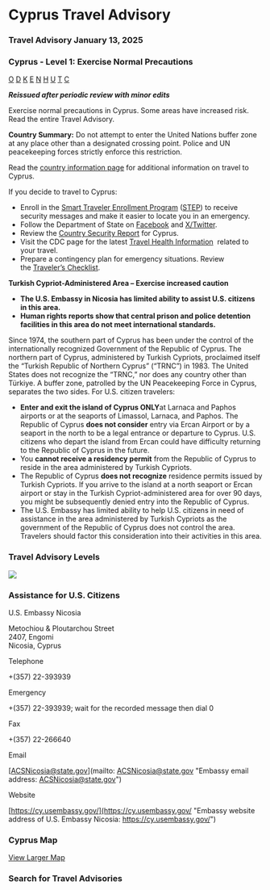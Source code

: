 # Cyprus Travel Advisory

### Travel Advisory January 13, 2025

### Cyprus - Level 1: Exercise Normal Precautions

[O](javascript:void(0); "Tool Tip: Other")
[D](javascript:void(0); "Tool Tip: Wrongful Detention")
[K](javascript:void(0); "Tool Tip: Kidnap and Hostage")
[E](javascript:void(0); "Tool Tip: Event")
[N](javascript:void(0); "Tool Tip: Disaster")
[H](javascript:void(0); "Tool Tip: Health")
[U](javascript:void(0); "Tool Tip: Civil Unrest")
[T](javascript:void(0); "Tool Tip: Terrorism")
[C](javascript:void(0); "Tool Tip: Crimes")

***Reissued after periodic review with minor edits***

Exercise normal precautions in Cyprus. Some areas have increased risk. Read the entire Travel Advisory.

**Country Summary:** Do not attempt to enter the United Nations buffer zone at any place other than a designated crossing point. Police and UN peacekeeping forces strictly enforce this restriction.

Read the [country information page](https://travel.state.gov/content/travel/en/international-travel/International-Travel-Country-Information-Pages/Cyprus.html) for additional information on travel to Cyprus.

If you decide to travel to Cyprus:

* Enroll in the [Smart Traveler Enrollment Program](https://step.state.gov/step/) ([STEP](https://step.state.gov/step/)) to receive security messages and make it easier to locate you in an emergency.
* Follow the Department of State on [Facebook](https://www.facebook.com/travelgov) and [X/Twitter](https://x.com/travelgov).
* Review the [Country Security Report](https://www.osac.gov/Country/Cyprus/Detail) for Cyprus.
* Visit the CDC page for the latest [Travel Health Information](https://wwwnc.cdc.gov/travel/destinations/list)  related to your travel.
* Prepare a contingency plan for emergency situations. Review the [Traveler’s Checklist](https://travel.state.gov/content/travel/en/international-travel/before-you-go/travelers-checklist.html).

**Turkish Cypriot-Administered Area – Exercise increased caution**

* **The U.S. Embassy in Nicosia has limited ability to assist U.S. citizens in this area.**
* **Human rights reports show that central prison and police detention facilities in this area do not meet international standards.**

Since 1974, the southern part of Cyprus has been under the control of the internationally recognized Government of the Republic of Cyprus. The northern part of Cyprus, administered by Turkish Cypriots, proclaimed itself the “Turkish Republic of Northern Cyprus” (“TRNC”) in 1983. The United States does not recognize the “TRNC,” nor does any country other than Türkiye. A buffer zone, patrolled by the UN Peacekeeping Force in Cyprus, separates the two sides. For U.S. citizen travelers:

* **Enter and exit the island of Cyprus ONLY**at Larnaca and Paphos airports or at the seaports of Limassol, Larnaca, and Paphos. The Republic of Cyprus **does not consider** entry via Ercan Airport or by a seaport in the north to be a legal entrance or departure to Cyprus. U.S. citizens who depart the island from Ercan could have difficulty returning to the Republic of Cyprus in the future.
* You **cannot receive a residency permit** from the Republic of Cyprus to reside in the area administered by Turkish Cypriots.
* The Republic of Cyprus **does not recognize** residence permits issued by Turkish Cypriots. If you arrive to the island at a north seaport or Ercan airport or stay in the Turkish Cypriot-administered area for over 90 days, you might be subsequently denied entry into the Republic of Cyprus.
* The U.S. Embassy has limited ability to help U.S. citizens in need of assistance in the area administered by Turkish Cypriots as the government of the Republic of Cyprus does not control the area. Travelers should factor this consideration into their activities in this area.

### Travel Advisory Levels

[![](/content/dam/NEWTravelAssets/images/travel-levelv2.svg)](/content/travel/en/international-travel/before-you-go/about-our-new-products.html "Travel Advisory Levels")

### Assistance for U.S. Citizens

U.S. Embassy Nicosia

Metochiou & Ploutarchou Street  
2407, Engomi  
Nicosia, Cyprus

Telephone

+(357) 22-393939

Emergency

+(357) 22-393939; wait for the recorded message then dial 0

Fax

+(357) 22-266640

Email

[ACSNicosia@state.gov](mailto: ACSNicosia@state.gov "Embassy email address: ACSNicosia@state.gov")

Website

[https://cy.usembassy.gov/](https://cy.usembassy.gov/ "Embassy website address of U.S. Embassy Nicosia: https://cy.usembassy.gov/")

### Cyprus Map

[View Larger Map](https://travelmaps.state.gov/TSGMap/?extent=31.31796888,34.266402223,35.307423108,35.978008276 "Map of Cyprus")



### Search for Travel Advisories